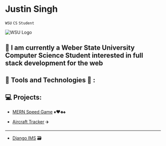 # Justin Singh
`WSU` 
`CS` 
`Student`

![WSU Logo](https://www.weber.edu/wsuimages/brand/logos/wsu/wsu_horiz2_reverse.jpg)

🏫 I am currently a Weber State University Computer Science Student interested in full stack development for the web  
---
🔨 Tools and Technologies 🔧  : 
---
💻 Projects:
---
* [MERN Speed Game](https://github.com/JS-WSU/SpeedCardGame) ♦️♥️♣️♠️ 

* [Aircraft Tracker](https://github.com/JS-WSU/AircraftTracker) ✈️
---
* [Django IMS](https://github.com/JS-WSU/FinalProject) 🗃️ 


<!-- * [MERN E-commerce](https://github.com/JS-WSU/MERN-Ecommerce) 🛒 -->
<!--
**JS-WSU/JS-WSU** is a ✨ _special_ ✨ repository because its `README.md` (this file) appears on your GitHub profile.

Here are some ideas to get you started:

- 🔭 I’m currently working on ...
- 🌱 I’m currently learning ...
- 👯 I’m looking to collaborate on ...
- 🤔 I’m looking for help with ...
- 💬 Ask me about ...
- 📫 How to reach me: ...
- 😄 Pronouns: ...
- ⚡ Fun fact: ...
-->
